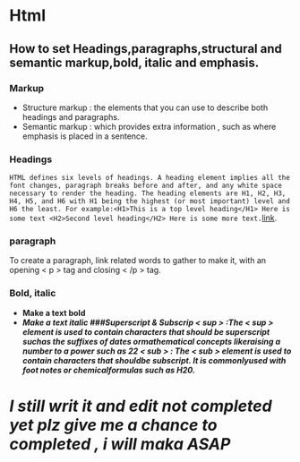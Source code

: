 # Html
## How to set Headings,paragraphs,structural and semantic markup,bold, italic and emphasis.
### Markup
* Structure markup : the elements that you can use to describe both headings and paragraphs.
* Semantic markup : which provides extra information , such as where emphasis is placed in a sentence.
 ### Headings
 ```HTML defines six levels of headings. A heading element implies all the font changes, paragraph breaks before and after, and any white space necessary to render the heading. The heading elements are H1, H2, H3, H4, H5, and H6 with H1 being the highest (or most important) level and H6 the least. For example:<H1>This is a top level heading</H1> Here is some text <H2>Second level heading</H2> Here is some more text.```[link](https://www.w3.org/MarkUp/html3/headings.html).
### paragraph
To create a paragraph, link related words to gather to make it, with an opening < p >
tag and closing < /p > tag.
### Bold, italic
* <b> **Make a text bold**
* <i> *Make a text italic*
###Superscript & Subscrip
< sup > :The < sup > element is used
to contain characters that should be superscript suchas the suffixes of dates ormathematical concepts likeraising a number to a power such as 22
 < sub > : The < sub > element is used to contain characters that shouldbe subscript. It is commonlyused with foot notes or chemicalformulas such as H20.
  
# I still writ it and edit not completed yet plz give me a chance to completed , i will maka ASAP
